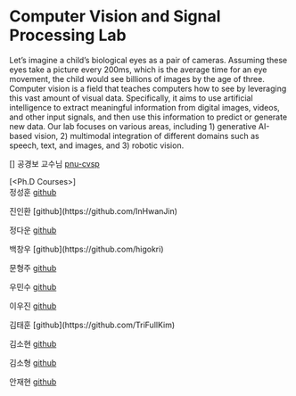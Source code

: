 # Computer Vision and Signal Processing Lab
 Let’s imagine a child’s biological eyes as a pair of cameras. Assuming these eyes take a picture every 200ms, which is the average time for an eye movement, the child would see billions of images by the age of three. Computer vision is a field that teaches computers how to see by leveraging this vast amount of visual data. Specifically, it aims to use artificial intelligence to extract meaningful information from digital images, videos, and other input signals, and then use this information to predict or generate new data.
  Our lab focuses on various areas, including 1) generative AI-based vision, 2) multimodal integration of different domains such as speech, text, and images, and 3) robotic vision.  
  
[<professor>]
공경보 교수님 [pnu-cvsp](https://www.pnu-cvsp.com/prof)  
  
[<Ph.D Courses>]  
정성훈 [github](https://github.com/currycurry915)  
  
  
<MS Courses>  
진인환 [github](https://github.com/InHwanJin)  
  
정다운 [github](https://github.com/Da-OOn)  
  
  
<Integrated BS-MS Courses>  
백창우 [github](https://github.com/higokri)  
  
문형주 [github](https://github.com/MHJ0208)  
  
우민수 [github](https://github.com/MinSooWoo123)  
  
이우진 [github](https://github.com/woojin1833)  
  
  
<Research Interns>  
김태훈 [github](https://github.com/TriFullKim)  
  
김소현 [github](https://github.com/sohyeon53)  
  
김소형 [github](https://github.com/SohyeongKim-hub)  
  
안재현 [github](https://github.com/jaehyeon201924149)
